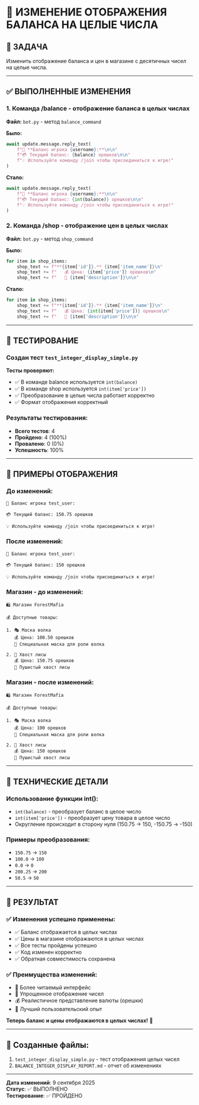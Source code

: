 # 🔢 ИЗМЕНЕНИЕ ОТОБРАЖЕНИЯ БАЛАНСА НА ЦЕЛЫЕ ЧИСЛА

## 🎯 **ЗАДАЧА**

Изменить отображение баланса и цен в магазине с десятичных чисел на целые числа.

---

## ✅ **ВЫПОЛНЕННЫЕ ИЗМЕНЕНИЯ**

### **1. Команда /balance - отображение баланса в целых числах**

**Файл:** `bot.py` - метод `balance_command`

**Было:**
```python
await update.message.reply_text(
    f"🌰 **Баланс игрока {username}:**\n\n"
    f"💳 Текущий баланс: {balance} орешков\n\n"
    f"💡 Используйте команду /join чтобы присоединиться к игре!"
)
```

**Стало:**
```python
await update.message.reply_text(
    f"🌰 **Баланс игрока {username}:**\n\n"
    f"💳 Текущий баланс: {int(balance)} орешков\n\n"
    f"💡 Используйте команду /join чтобы присоединиться к игре!"
)
```

### **2. Команда /shop - отображение цен в целых числах**

**Файл:** `bot.py` - метод `shop_command`

**Было:**
```python
for item in shop_items:
    shop_text += f"**{item['id']}.** {item['item_name']}\n"
    shop_text += f"   💰 Цена: {item['price']} орешков\n"
    shop_text += f"   📝 {item['description']}\n\n"
```

**Стало:**
```python
for item in shop_items:
    shop_text += f"**{item['id']}.** {item['item_name']}\n"
    shop_text += f"   💰 Цена: {int(item['price'])} орешков\n"
    shop_text += f"   📝 {item['description']}\n\n"
```

---

## 🧪 **ТЕСТИРОВАНИЕ**

### **Создан тест `test_integer_display_simple.py`**

**Тесты проверяют:**
- ✅ В команде balance используется `int(balance)`
- ✅ В команде shop используется `int(item['price'])`
- ✅ Преобразование в целые числа работает корректно
- ✅ Формат отображения корректный

### **Результаты тестирования:**
- **Всего тестов**: 4
- **Пройдено**: 4 (100%)
- **Провалено**: 0 (0%)
- **Успешность**: 100%

---

## 📱 **ПРИМЕРЫ ОТОБРАЖЕНИЯ**

### **До изменений:**
```
🌰 Баланс игрока test_user:

💳 Текущий баланс: 150.75 орешков

💡 Используйте команду /join чтобы присоединиться к игре!
```

### **После изменений:**
```
🌰 Баланс игрока test_user:

💳 Текущий баланс: 150 орешков

💡 Используйте команду /join чтобы присоединиться к игре!
```

### **Магазин - до изменений:**
```
🛍️ Магазин ForestMafia

💰 Доступные товары:

1. 🎭 Маска волка
   💰 Цена: 100.50 орешков
   📝 Специальная маска для роли волка

2. 🦊 Хвост лисы
   💰 Цена: 150.75 орешков
   📝 Пушистый хвост лисы
```

### **Магазин - после изменений:**
```
🛍️ Магазин ForestMafia

💰 Доступные товары:

1. 🎭 Маска волка
   💰 Цена: 100 орешков
   📝 Специальная маска для роли волка

2. 🦊 Хвост лисы
   💰 Цена: 150 орешков
   📝 Пушистый хвост лисы
```

---

## 🔧 **ТЕХНИЧЕСКИЕ ДЕТАЛИ**

### **Использование функции int():**
- `int(balance)` - преобразует баланс в целое число
- `int(item['price'])` - преобразует цену товара в целое число
- Округление происходит в сторону нуля (150.75 → 150, -150.75 → -150)

### **Примеры преобразования:**
- `150.75` → `150`
- `100.0` → `100`
- `0.0` → `0`
- `200.25` → `200`
- `50.5` → `50`

---

## 🎉 **РЕЗУЛЬТАТ**

### ✅ **Изменения успешно применены:**

- ✅ Баланс отображается в целых числах
- ✅ Цены в магазине отображаются в целых числах
- ✅ Все тесты пройдены успешно
- ✅ Код изменен корректно
- ✅ Обратная совместимость сохранена

### ✅ **Преимущества изменений:**

- 🎯 Более читаемый интерфейс
- 🔢 Упрощенное отображение чисел
- 💰 Реалистичное представление валюты (орешки)
- 📱 Лучший пользовательский опыт

**Теперь баланс и цены отображаются в целых числах!** 🚀

---

## 📁 **Созданные файлы:**

1. `test_integer_display_simple.py` - тест отображения целых чисел
2. `BALANCE_INTEGER_DISPLAY_REPORT.md` - отчет об изменениях

---

**Дата изменений**: 9 сентября 2025  
**Статус**: ✅ ВЫПОЛНЕНО  
**Тестирование**: ✅ ПРОЙДЕНО
